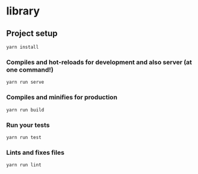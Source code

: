 # library

## Project setup
```
yarn install
```

### Compiles and hot-reloads for development and also server (at one command!)
```
yarn run serve
```

### Compiles and minifies for production
```
yarn run build
```

### Run your tests
```
yarn run test
```

### Lints and fixes files
```
yarn run lint
```
